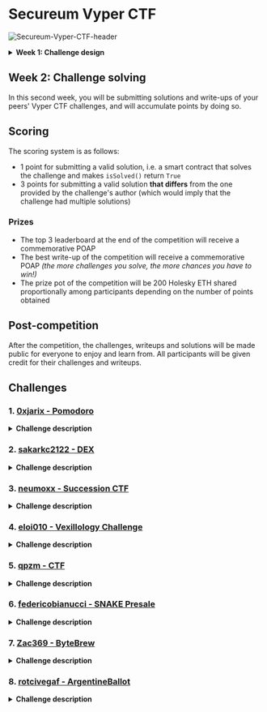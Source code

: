 # Secureum Vyper CTF

![Secureum-Vyper-CTF-header](img/Secureum-Vyper-CTF-header.png)

<details>
<summary><b>Week 1: Challenge design</b></summary>

If you are reading this, congratulations! You have made it to the top 16 of RACE-26 and are officially participating in the Secureum Vyper CTF!

## What is this about?

The: Secureum Vyper CTF is a collaborative competition where you will design and submit an original CTF challenge written in Vyper and deployed on the Holesky testnet.

## Week 1: Challenge design

In this first week, you will be designing and submitting a CTF challenge completely written in Vyper and deployed on the Holesky testnet (use the following RPC endpoint: `https://ethereum-holesky.publicnode.com/`).

### Frameworks

To do so, you can use any framework or tool you want, such as:

- [Foundry](https://book.getfoundry.sh/), through [pcaversaccio](https://github.com/pcaversaccio)'s [`VyperDeployer.sol`](https://github.com/pcaversaccio/snekmate/blob/main/lib/utils/VyperDeployer.sol)
- [Brownie](https://eth-brownie.readthedocs.io/en/stable/)
- [ApeWorkX](https://docs.apeworx.io/), through the [`ape-vyper`](https://github.com/ApeWorX/ape-vyper) plugin
- [Hardhat](https://hardhat.org/docs), through the [`hardhat-vyper`](https://hardhat.org/hardhat-runner/plugins/nomiclabs-hardhat-vyper) plugin
- [Remix IDE](https://remix.ethereum.org/), through the `vyper-plugin` (see [the plugins list](https://remix-ide.readthedocs.io/en/latest/plugin_list.html))

### `vyper` compiler

If it's your first time working with Vyper, or generally any kind of `python`-based project, you might want to install the `vyper` compiler and its dependencies in a virtual environment. To do so, you can follow the instructions in the [Vyper documentation](https://docs.vyperlang.org/en/latest/installing-vyper.html#creating-a-virtual-environment).

### Submission

To submit your challenge, you will need to create a private repository in your GitHub account and invite [luksgrin](https://github.com/luksgrin) as collaborator. The repository should contain:

- A `README.md` file with a description of the challenge (title, story...), the solution, and the contract's address on the Holesky testnet (there's no need to verify the source code, but feel free to do so if you want to)
- The source code of your challenge in a `src/` directory

It is recommended that you use a framework that allows you to write tests for your challenge, but it is not mandatory. If you do write tests, you can include them in a `test/` directory.

For the sake of consistency, all challenges must implement the `IVyperSecureumCTF` interface, which is defined as follows:

```python
@external
def isSolved() -> bool:
    """
    Returns whether the challenge has been solved or not.
    """
    pass
```

### Evaluation

The challenge will be considered valid if it is solvable by (at least) the solution you provide. If deemed solvable, the challenge will be added to the roster of challenges for the second week of the competition.

## Example

To give you an idea of a valid submission, head over to the [`example`](example) directory.

</details>

## Week 2: Challenge solving

In this second week, you will be submitting solutions and write-ups of your peers' Vyper CTF challenges, and will accumulate points by doing so.

## Scoring

The scoring system is as follows:

- 1 point for submitting a valid solution, i.e. a smart contract that solves the challenge and makes `isSolved()` return `True`
- 3 points for submitting a valid solution **that differs** from the one provided by the challenge's author (which would imply that the challenge had multiple solutions)

### Prizes

- The top 3 leaderboard at the end of the competition will receive a commemorative POAP
- The best write-up of the competition will receive a commemorative POAP _(the more challenges you solve, the more chances you have to win!)_
- The prize pot of the competition will be 200 Holesky ETH shared proportionally among participants depending on the number of points obtained

## Post-competition

After the competition, the challenges, writeups and solutions will be made public for everyone to enjoy and learn from. All participants will be given credit for their challenges and writeups.

## Challenges

### 1. [0xjarix - Pomodoro](./challenges/src/0xjarix-pomodoro/)

<details>
<summary><b>Challenge description</b></summary>

There's a new Work-To-Earn in town.

Get your **PomodoroNFT** so you're eligible for rewards on the Pomodoro DApp.

You might have heard of the "_Pomodoro Technique_" if you're all about being productive in your work, nonetheless here's a quick explanation:

Usually people work for 5 hours straight, lose efficiency as time goes on due to lack of focus, and get 1 hour of rest afterwards. The Pomodoro technique consists of highly efficient working shifts of 25 minutes followed by 5 minutes of rest as people find it difficult to focus for more than 25 minutes. The Pomodoro DApp incentivizes the use of the Pomodoro technique by awarding users with some ETH provided they own a PomodoroNFT. For every 25 minute of work, the user receives 0.000001 ETH.

The NFT costs `0.1 ether`, and the reward is `1e12`.

For flexibility purposes, the length of the pause is not fixed, although it is recommended that users spend exactly 5 minutes. The user can pause whenever they want for emergency purposes.

Could you drain the Pomodoro contract's funds?

_Access the test script [here](./challenges/test/0xjarix-pomodoro/PomodoroCTFTest.t.sol). Remember, to run this script you must execute:_

```bash 
forge test --match-path test/0xjarix-pomodoro/PomodoroCTFTest.t.sol
```

_**Note**: This challenge requires vyper compiler version `0.3.9`. Make sure you have the appropriate virtual environment set up for compilation!_

</details>

### 2. [sakarkc2122 - DEX](./challenges/src/sakarkc2122-dex/)

<details>
<summary><b>Challenge description</b></summary>

There is a DEX contract written using the Vyper programming language. The contract `dex.vy` creates a dex for swapping two tokens. The contract `Tokens` creates the ERC20 token. For this CTF, when you deploy and get the contract instance:

1. You get 100 T1 and 100 T2.
2. The Dex contract gets 1000 T1 and 1000 T2. 

Could you steal all T1 and T2 tokens from the Dex contract?

_Access the test script [here](./challenges/test/sakarkc2122-dex/SakarDEXCTFTest.t.sol). Remember, to run this script you must execute:_

```bash 
forge test --match-path test/sakarkc2122-dex/SakarDEXCTFTest.t.sol
```

_**Note**: This challenge requires vyper compiler version `0.3.10`. Make sure you have the appropriate virtual environment set up for compilation!_

</details>


### 3. [neumoxx - Succession CTF](./challenges/src/neumoxx-succession/)

<details>
<summary><b>Challenge description</b></summary>

```
-----------------------------------------=----==----------------------------------------------
---------------------------------==+=+*##%%%%%**%%%#*=----------------------------------------
---------------------------------=%@@@@@@@@@@@@@@@@@@@@@%++==---------------------------------
--------------------------------=*%@@@@@@@@@@@@@@@@@@@@@@@@@%#*#==----=-----------------------
------------------------------=-+@@@@@@%%@@@@@@@@@@%%%%@@@@@@@@@@@@@#+------------------------
-------------------------------=*@@%%%%%@@%@@@@@%%%@@%@%%@@@@@@@@@@@@%#=-=-----------=-=------
----------------------------===*%%##%%%%@%@@@@@@@@@@@@@%%%@@@@@@@@@@@@@%+==-------------------
-----------------------------=+#%%%%@@@@@@@@@@@@@@@@@@@@@@@@@@@@@@@@@@@@@*-=-------==---------
---------------------------==#%@@@@@@@@@@@@@@@@@@@@@@@@@@@@@@@@@@@@@@@@@@@#---=---------------
---------------------------=+%@@@@@@@@@@@@@@@@@@@@@@@@@@@@@@@@@@@@@@@@@@@@%#=---=----==-------
------------------------==**%@@@@@@@@@@@@@@@@@@@@@@@@@%@@@@@@@@@@@@@@@@@@@@#----=-=-====-----=
-------------------------=+#%@@@@@@@@@@@@@@@@@@@%%@%%%%%%%@%@@@@@@@@@@@@@@%%------==------=--=
-------------------------+%%%%%@@@@@@@@@@@@%@@%%%@%%%%%%%@@@@%%@@@@@@@@@@%%%%%%%%%%%%%##**++==
-----------------------=-*%%@@@%%%%%%@@@@@@@@@@@@@%%%%%%%%@@%@@%%@@@@@@%@@%##%%%%%%%%%%%%%%%%%
-----------------------==#%%%@@@@@%%@@@@@@@%%%%%%%%%#####%@@@@@#%%%%##%%%%%##%%%%%%%%%%%%%%%%%
------------------------=*%%%@@@@@%@@@%%%%#%@@@@@%%%%%%%%%@@@@@%%%####+**#%%#%%%%%%%%%%%%%%%%%
-------------------------+@@%%%%%%%##%@@@@@@#***#%%%%%%%%@%%%%%#@@@%%*++++*#%#%%%%%%%%%%%%%%%%
-------------------------#%**#%#*+#%=++#***+****+*####%%%%%%#*#%*+++=++++=+*##%###############
------------------------+**#**+===*#+----==+***##+****#%%%%%##*****-+=:-=+#+*##########%%#%%%%
-------------------------=***=---=*%*=-:--:::-=+*****%%%%%%%%#%##*++-:--:-*%*######%%%%%%%%%%%
--------------------------+::::--+%@%*+---=++==-=--==*#%%%%#%###*++-:-==-:=-*##%%%%%%%%%%%%%%%
--------------------------=*****+%@%%#*++=++**#%%%%@%%%%%#****++==+-::--++--###%%%%%%%%%%%%%%%
--------------------------+#****%@@%%###*****##%%%%%%%%#%#***++=++=+::--#+#+##############%%%%
--------------------------*##**#%@@%%%##***#%%@%%%%###*#####***#*+==:+##==**###########*****##
--------------------------+#**#%@@@@%%@%%+#%%@@@%#****#%%####%%%#**-####*#=+############******
--------------------------=++*%####*****##%#%%%%%###%%%##%%#%%%%##=*%%%%*--=###############***
---------------------------**%#+*++=:::=-=@%*#%#%%%%%%%%%%#%%%%%#*@%%%#+--++##################
----------------------=-=-=##%%%*+=*#%@@@@@@%**#%############%%#*#*##*=--=*###****############
-------------=++*=-=-------#%@@@%%%%@@@@@@@@@@@+**##%%#*+*####*+%+-:--+-.:*************#######
----------#@@@@@@@@@@@@@@@@@@@@@@@+=+++*#%%%%@@@@*#%%%##*+***+=%#---=*=...:+**************####
--------=@@@@@@@@@@@@@@@@@%@@@@@@@@+-++++==--=*%%%%%####***+=#%#---+*+...:::::+****+==++++==-:
------:@@@@@@@@@@@@%#@@@@@%@@@@@@@@%+*#**+++++++*%%##***++=+%%#--=*+=::::::::::::-::::::::::::
-----+@@@%*##@@@@%@%%%@@@@@#@@@%%%%#*+**+++****####*++=+=+#%%+-+=*@@::::::::::-:::::::::::::--
----%@@@@%#+-=**%@%%++%@%%%*%@@%%%#=.-*%%%%@@@@@@%%*=+*++%%#===+*%%::::::::----::::::::::::---
---@@@%%%#*=-::*#%%%*:#%%##-#@%#**+.:.:.:*%@@%%%@@%+=#**##===*+*@+:::::::-------::::::::::----
-=@@%%%%#+===:--**++-.-*###:#%%#-:-+*++:...:-*%@%%%+#*++==+*++%@+:-::-:---------::::::::------
%@@%%%*+++==--:=+++=::=#*+=.=%%#=-==+*#*##=:...:+*+++==+*%@@@@@=:--:---:-------.::::::--------
@@%%+*+*+======+=+=--:-***=::-=====++***#*###%#=...-##@@@@@@@@%:----::------:.::::::----------
%#+=.##*++=====#---==-==*=======++++++*+++***++=--#--@@@@@@@@%:-----------:.::-:::::-----::--:
@#--=+++++=-=++============-:----==========--:::*#@@+=@@@@@@@-------------:::-:::---=-:::..:::
%#*+--::==+++++++======--------::::::::#+:::::+%@@@@@:%@@@@@#-------------:::::::---:.....::..
#**++*--:.===+=====-----------::::::-:=#+=:.=*=+@@@@@@.@@@@@:---------------:::::-:......:::..
#**+++++-::::----------------:::::::::##:.-===+++=*@@@:*@@@----------------::::--:......::....
*+++++===--::-:===-=-------::::::-:::.#=..=+=-::--...@@.@@*:---------:-----::::--:.....:::...:
*+==---------::.:-==----------:::-::..#....::::---:....:@@:---------------.:::---......:...:-:
**++++==------==:.:=-------------:::..*...-:-::::::..--+::---------------.::::-:::....::::::--
**+++==------===---..-----------:::...+.:-:::..::::-==@@#---------------:::::-:::....::::::::-
**++=-=-=---=====---:.:--------:::...-=:+:::...:::::@@@@---------------:::::---::....::...::--
+++=:.=------=--------:.------:::...=:--.:....::::*@@@@-:--------------:::-:--::.........::---
=-:..==-------=--------:.:::::::...==:-+-=:::::-%#@@@@#:--------------:::::-::::.......:::--:-
:::.------------=--=----:..::::...=+-:=:-:-::=@@@@@@@@---------------::::-----:::.....::::-::-
```

Henry senior has setup a meeting with his three children: Marion, Anna and Henry junior. About to retire after a very successful business activity throughout his life, he has decided to retire and divide his 30_000 shares of the company giving his kids 10_000 shares each. For this, 
they just have to sign the document and receive their piece of the pie.

But you (Henry Junior) have other plans. You wants everything. Will you be able to get the full 30_000 shares of the company?

_Access the test script [here](./challenges/test/neumoxx-succession/SuccessionCTFTest.t.sol). Remember, to run this script you must execute:_

```bash 
forge test --match-path test/neumoxx-succession/SuccessionCTFTest.t.sol
```

_**Note**: This challenge requires vyper compiler version `0.3.0`. Make sure you have the appropriate virtual environment set up for compilation!_

</details>

### 4. [eloi010 - Vexillology Challenge](./challenges/src/eloi010-vexillology/)

<details>
<summary><b>Challenge description</b></summary>

In the Vexillology Challenge, players strive to capture the flag of a specific country, showcasing their expertise in Vyper and tactical gameplay. Can you capture the flag of the country?

_Access the test script [here](./challenges/test/eloi010-vexillology/VexillologyTest.t.sol). Remember, to run this script you must execute:_

```bash 
forge test --match-path test/eloi010-vexillology/VexillologyTest.t.sol
```

_**Note**: This challenge requires vyper compiler version `0.3.10`. Make sure you have the appropriate virtual environment set up for compilation!_

</details>

### 5. [qpzm - CTF](./challenges/src/qzpm/)

<details>
<summary><b>Challenge description</b></summary>

...

_Access the test script [here](./challenges/test/qzpm/CTFTest.t.sol). Remember, to run this script you must execute:_

```bash 
forge test --match-path test/qzpm/CTFTest.t.sol
```

_**Note**: This challenge requires vyper compiler version `0.3.0`. Make sure you have the appropriate virtual environment set up for compilation!_

</details>

### 6. [federicobianucci - SNAKE Presale](./challenges/src/federicobianucci-SNAKE-presale/)

<details>
<summary><b>Challenge description</b></summary>

SNAKE the vyper king is born!

Buy `$SNAKE` tokens, the new `$DOGE` written in vyper! You can also refer your friends paying gas for them and get 5% of their purchase!

100 ETH has been deposited in this contract. If there was only a way to get it out before the presale ends...

_Access the test script [here](./challenges/test/federicobianucci-SNAKE-presale/SNAKEPresaleTest.t.sol). Remember, to run this script you must execute:_

```bash 
forge test --match-path test/federicobianucci-SNAKE-presale/SNAKEPresaleTest.t.sol
```

_**Note**: This challenge requires vyper compiler version `0.3.7`. Make sure you have the appropriate virtual environment set up for compilation!_

</details>

### 7. [Zac369 - ByteBrew](./challenges/src/zac369-byte-brew/)

<details>
<summary><b>Challenge description</b></summary>

"_In the cozy cafe, patrons gathered to savor the rich c0ffee aroma wafting through the air. 
The menu boasted many delicious f00d options, from hearty breakfasts to savory lunches. 
Among the favorites were succulent beef dishes that satisfied even the most discerning palates. 
For those seeking lighter options, there was the popular decaf c0ffee, allowing patrons to unwind without the caffeine jolt. 
As the evening approached, some customers decided to call it an evening and went to bed..._" X2

_Access the test script [here](./challenges/test/zac369-byte-brew/ZacByteBrewTest.t.sol). Remember, to run this script you must execute:_

```bash 
forge test --match-path test/zac369-byte-brew/ZacByteBrewTest.t.sol
```

_**Note**: This challenge requires vyper compiler version `0.3.10`. Make sure you have the appropriate virtual environment set up for compilation!_

</details>

### 8. [rotcivegaf - ArgentineBallot](./challenges/src/rotcivegaf-argentineballot/)

<details>
<summary><b>Challenge description</b></summary>

...

_Access the test script [here](./challenges/test/rotcivegaf-argentineballot/BallotTest.t.sol). Remember, to run this script you must execute:_

```bash 
forge test --match-path test/rotcivegaf-argentineballot/BallotTest.t.sol
```

_**Note**: This challenge requires vyper compiler version `0.3.7`. Make sure you have the appropriate virtual environment set up for compilation!_

</details>

